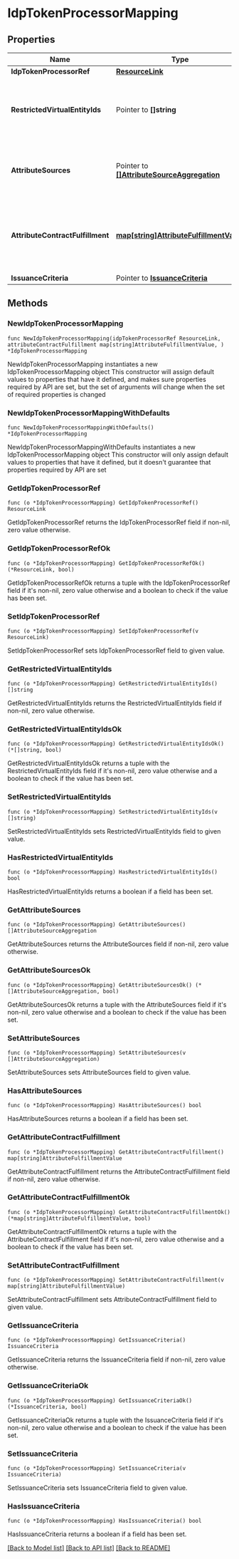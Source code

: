 # IdpTokenProcessorMapping

## Properties

Name | Type | Description | Notes
------------ | ------------- | ------------- | -------------
**IdpTokenProcessorRef** | [**ResourceLink**](ResourceLink.md) |  | 
**RestrictedVirtualEntityIds** | Pointer to **[]string** | The list of virtual server IDs that this mapping is restricted to. | [optional] 
**AttributeSources** | Pointer to [**[]AttributeSourceAggregation**](AttributeSourceAggregation.md) | A list of configured data stores to look up attributes from. | [optional] 
**AttributeContractFulfillment** | [**map[string]AttributeFulfillmentValue**](AttributeFulfillmentValue.md) | A list of mappings from attribute names to their fulfillment values. | 
**IssuanceCriteria** | Pointer to [**IssuanceCriteria**](IssuanceCriteria.md) |  | [optional] 

## Methods

### NewIdpTokenProcessorMapping

`func NewIdpTokenProcessorMapping(idpTokenProcessorRef ResourceLink, attributeContractFulfillment map[string]AttributeFulfillmentValue, ) *IdpTokenProcessorMapping`

NewIdpTokenProcessorMapping instantiates a new IdpTokenProcessorMapping object
This constructor will assign default values to properties that have it defined,
and makes sure properties required by API are set, but the set of arguments
will change when the set of required properties is changed

### NewIdpTokenProcessorMappingWithDefaults

`func NewIdpTokenProcessorMappingWithDefaults() *IdpTokenProcessorMapping`

NewIdpTokenProcessorMappingWithDefaults instantiates a new IdpTokenProcessorMapping object
This constructor will only assign default values to properties that have it defined,
but it doesn't guarantee that properties required by API are set

### GetIdpTokenProcessorRef

`func (o *IdpTokenProcessorMapping) GetIdpTokenProcessorRef() ResourceLink`

GetIdpTokenProcessorRef returns the IdpTokenProcessorRef field if non-nil, zero value otherwise.

### GetIdpTokenProcessorRefOk

`func (o *IdpTokenProcessorMapping) GetIdpTokenProcessorRefOk() (*ResourceLink, bool)`

GetIdpTokenProcessorRefOk returns a tuple with the IdpTokenProcessorRef field if it's non-nil, zero value otherwise
and a boolean to check if the value has been set.

### SetIdpTokenProcessorRef

`func (o *IdpTokenProcessorMapping) SetIdpTokenProcessorRef(v ResourceLink)`

SetIdpTokenProcessorRef sets IdpTokenProcessorRef field to given value.


### GetRestrictedVirtualEntityIds

`func (o *IdpTokenProcessorMapping) GetRestrictedVirtualEntityIds() []string`

GetRestrictedVirtualEntityIds returns the RestrictedVirtualEntityIds field if non-nil, zero value otherwise.

### GetRestrictedVirtualEntityIdsOk

`func (o *IdpTokenProcessorMapping) GetRestrictedVirtualEntityIdsOk() (*[]string, bool)`

GetRestrictedVirtualEntityIdsOk returns a tuple with the RestrictedVirtualEntityIds field if it's non-nil, zero value otherwise
and a boolean to check if the value has been set.

### SetRestrictedVirtualEntityIds

`func (o *IdpTokenProcessorMapping) SetRestrictedVirtualEntityIds(v []string)`

SetRestrictedVirtualEntityIds sets RestrictedVirtualEntityIds field to given value.

### HasRestrictedVirtualEntityIds

`func (o *IdpTokenProcessorMapping) HasRestrictedVirtualEntityIds() bool`

HasRestrictedVirtualEntityIds returns a boolean if a field has been set.

### GetAttributeSources

`func (o *IdpTokenProcessorMapping) GetAttributeSources() []AttributeSourceAggregation`

GetAttributeSources returns the AttributeSources field if non-nil, zero value otherwise.

### GetAttributeSourcesOk

`func (o *IdpTokenProcessorMapping) GetAttributeSourcesOk() (*[]AttributeSourceAggregation, bool)`

GetAttributeSourcesOk returns a tuple with the AttributeSources field if it's non-nil, zero value otherwise
and a boolean to check if the value has been set.

### SetAttributeSources

`func (o *IdpTokenProcessorMapping) SetAttributeSources(v []AttributeSourceAggregation)`

SetAttributeSources sets AttributeSources field to given value.

### HasAttributeSources

`func (o *IdpTokenProcessorMapping) HasAttributeSources() bool`

HasAttributeSources returns a boolean if a field has been set.

### GetAttributeContractFulfillment

`func (o *IdpTokenProcessorMapping) GetAttributeContractFulfillment() map[string]AttributeFulfillmentValue`

GetAttributeContractFulfillment returns the AttributeContractFulfillment field if non-nil, zero value otherwise.

### GetAttributeContractFulfillmentOk

`func (o *IdpTokenProcessorMapping) GetAttributeContractFulfillmentOk() (*map[string]AttributeFulfillmentValue, bool)`

GetAttributeContractFulfillmentOk returns a tuple with the AttributeContractFulfillment field if it's non-nil, zero value otherwise
and a boolean to check if the value has been set.

### SetAttributeContractFulfillment

`func (o *IdpTokenProcessorMapping) SetAttributeContractFulfillment(v map[string]AttributeFulfillmentValue)`

SetAttributeContractFulfillment sets AttributeContractFulfillment field to given value.


### GetIssuanceCriteria

`func (o *IdpTokenProcessorMapping) GetIssuanceCriteria() IssuanceCriteria`

GetIssuanceCriteria returns the IssuanceCriteria field if non-nil, zero value otherwise.

### GetIssuanceCriteriaOk

`func (o *IdpTokenProcessorMapping) GetIssuanceCriteriaOk() (*IssuanceCriteria, bool)`

GetIssuanceCriteriaOk returns a tuple with the IssuanceCriteria field if it's non-nil, zero value otherwise
and a boolean to check if the value has been set.

### SetIssuanceCriteria

`func (o *IdpTokenProcessorMapping) SetIssuanceCriteria(v IssuanceCriteria)`

SetIssuanceCriteria sets IssuanceCriteria field to given value.

### HasIssuanceCriteria

`func (o *IdpTokenProcessorMapping) HasIssuanceCriteria() bool`

HasIssuanceCriteria returns a boolean if a field has been set.


[[Back to Model list]](../README.md#documentation-for-models) [[Back to API list]](../README.md#documentation-for-api-endpoints) [[Back to README]](../README.md)


